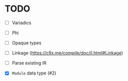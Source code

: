 # TODO

-   [ ] Variadics
-   [ ] Phi
-   [ ] Opaque types
-   [ ] Linkage (https://c9x.me/compile/doc/il.html#Linkage)
-   [ ] Parse existing IR

-   [x] `Module` data type (#2)
